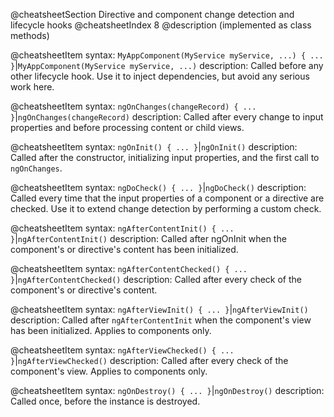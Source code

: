 @cheatsheetSection
Directive and component change detection and lifecycle hooks
@cheatsheetIndex 8
@description
(implemented as class methods)

@cheatsheetItem
syntax:
`MyAppComponent(MyService myService, ...) { ... }`|`MyAppComponent(MyService myService, ...)`
description:
Called before any other lifecycle hook. Use it to inject dependencies, but avoid any serious work here.


@cheatsheetItem
syntax:
`ngOnChanges(changeRecord) { ... }`|`ngOnChanges(changeRecord)`
description:
Called after every change to input properties and before processing content or child views.


@cheatsheetItem
syntax:
`ngOnInit() { ... }`|`ngOnInit()`
description:
Called after the constructor, initializing input properties, and the first call to `ngOnChanges`.


@cheatsheetItem
syntax:
`ngDoCheck() { ... }`|`ngDoCheck()`
description:
Called every time that the input properties of a component or a directive are checked. Use it to extend change detection by performing a custom check.


@cheatsheetItem
syntax:
`ngAfterContentInit() { ... }`|`ngAfterContentInit()`
description:
Called after ngOnInit when the component's or directive's content has been initialized.


@cheatsheetItem
syntax:
`ngAfterContentChecked() { ... }`|`ngAfterContentChecked()`
description:
Called after every check of the component's or directive's content.


@cheatsheetItem
syntax:
`ngAfterViewInit() { ... }`|`ngAfterViewInit()`
description:
Called after `ngAfterContentInit` when the component's view has been initialized. Applies to components only.


@cheatsheetItem
syntax:
`ngAfterViewChecked() { ... }`|`ngAfterViewChecked()`
description:
Called after every check of the component's view. Applies to components only.


@cheatsheetItem
syntax:
`ngOnDestroy() { ... }`|`ngOnDestroy()`
description:
Called once, before the instance is destroyed.
